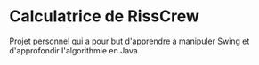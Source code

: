 # Calculatrice de RissCrew
Projet personnel qui a pour but d'apprendre à manipuler Swing et d'approfondir l'algorithmie en Java

